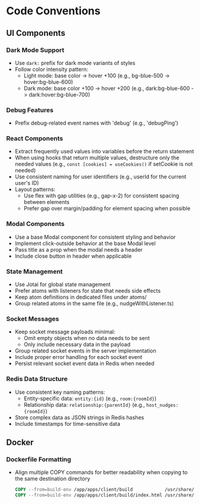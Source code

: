# Code Conventions

## UI Components

### Dark Mode Support
- Use `dark:` prefix for dark mode variants of styles
- Follow color intensity pattern:
  - Light mode: base color -> hover +100 (e.g., bg-blue-500 -> hover:bg-blue-600)
  - Dark mode: base color +100 -> hover +200 (e.g., dark:bg-blue-600 -> dark:hover:bg-blue-700)

### Debug Features
- Prefix debug-related event names with 'debug' (e.g., 'debugPing')

### React Components
- Extract frequently used values into variables before the return statement
- When using hooks that return multiple values, destructure only the needed values (e.g., `const [cookies] = useCookies()` if setCookie is not needed)
- Use consistent naming for user identifiers (e.g., userId for the current user's ID)
- Layout patterns:
  - Use flex with gap utilities (e.g., gap-x-2) for consistent spacing between elements
  - Prefer gap over margin/padding for element spacing when possible

### Modal Components
- Use a base Modal component for consistent styling and behavior
- Implement click-outside behavior at the base Modal level
- Pass title as a prop when the modal needs a header
- Include close button in header when applicable

### State Management
- Use Jotai for global state management
- Prefer atoms with listeners for state that needs side effects
- Keep atom definitions in dedicated files under atoms/
- Group related atoms in the same file (e.g., nudgeWithListener.ts)

### Socket Messages
- Keep socket message payloads minimal:
  - Omit empty objects when no data needs to be sent
  - Only include necessary data in the payload
- Group related socket events in the server implementation
- Include proper error handling for each socket event
- Persist relevant socket event data in Redis when needed

### Redis Data Structure
- Use consistent key naming patterns:
  - Entity-specific data: `entity:{id}` (e.g., `room:{roomId}`)
  - Relationship data: `relationship:{parentId}` (e.g., `host_nudges:{roomId}`)
- Store complex data as JSON strings in Redis hashes
- Include timestamps for time-sensitive data

## Docker

### Dockerfile Formatting
- Align multiple COPY commands for better readability when copying to the same destination directory
  ```dockerfile
  COPY --from=build-env /app/apps/client/build            /usr/share/nginx/html
  COPY --from=build-env /app/apps/client/build/index.html /usr/share/nginx/html/index.html

